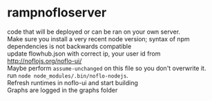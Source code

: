 rampnofloserver
===============

code that will be deployed or can be ran on your own server.<br/>
Make sure you install a very recent node version; syntax of npm dependencies is not backwards compatible<br/>
update flowhub.json with correct ip, your user id from http://noflojs.org/noflo-ui/<br/>
Maybe perform `assume-unchanged` on this file so you don't overwrite it.<br/>
run `node node_modules/.bin/noflo-nodejs`.<br/>
Refresh runtimes in noflo-ui and start building<br/>
Graphs are logged in the graphs folder<br/>
